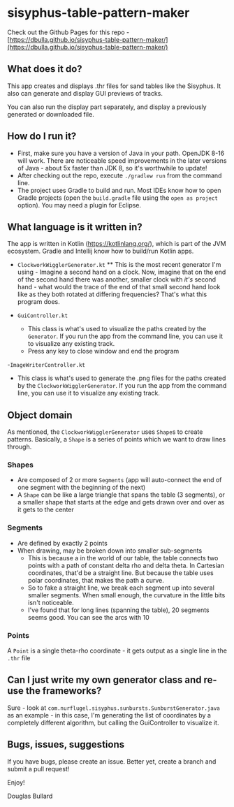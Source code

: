 # sisyphus-table-pattern-maker

Check out the Github Pages for this repo - [https://dbulla.github.io/sisyphus-table-pattern-maker/](https://dbulla.github.io/sisyphus-table-pattern-maker/)

## What does it do?

This app creates and displays .thr files for sand tables like the Sisyphus. It also can generate and display GUI
previews of tracks.

You can also run the display part separately, and display a previously generated or downloaded file.

## How do I run it?

* First, make sure you have a version of Java in your path. OpenJDK 8-16 will work. There are noticeable speed
  improvements in the later versions of Java - about 5x faster than JDK 8, so it's worthwhile to update!
* After checking out the repo, execute `./gradlew run` from the command line.
* The project uses Gradle to build and run. Most IDEs know how to open Gradle projects (open the `build.gradle` file
  using the `open as project` option). You may need a plugin for Eclipse.

## What language is it written in?

The app is written in Kotlin (https://kotlinlang.org/), which is part of the JVM ecosystem. Gradle and Intellij know how
to build/run Kotlin apps.

- `ClockworkWigglerGenerator.kt`
  ** This is the most recent generator I'm using - Imagine a second hand on a clock. Now, imagine that on the end of the
  second hand there was another, smaller clock with _it's_ second hand - what would the trace of the end of that small
  second hand look like as they both rotated at differing frequencies? That's what this program does.

- `GuiController.kt`
    - This class is what's used to visualize the paths created by the `Generator`. If you run the app from the command
      line, you can use it to visualize any existing track.
    - Press any key to close window and end the program

-`ImageWriterController.kt`

- This class is what's used to generate the .png files for the paths created by the `ClockworkWigglerGenerator`. If you
  run the app from the command line, you can use it to visualize any existing track.

## Object domain

As mentioned, the `ClockworkWigglerGenerator` uses `Shape`s to create patterns. Basically, a `Shape` is a series of
points which we want to draw lines through.

### Shapes

- Are composed of 2 or more `Segments` (app will auto-connect the end of one segment with the beginning of the next)
- A `Shape` can be like a large triangle that spans the table (3 segments), or a smaller shape that starts at the edge
  and gets drawn over and over as it gets to the center

### Segments

- Are defined by exactly 2 points
- When drawing, may be broken down into smaller sub-segments
    - This is because a in the world of our table, the table connects two points with a path of constant delta rho and
      delta theta. In Cartesian coordinates, that'd be a straight line. But because the table uses polar coordinates,
      that makes the path a curve.
    - So to fake a straight line, we break each segment up into several smaller segments. When small enough, the
      curvature in the little bits isn't noticeable.
   - I've found that for long lines (spanning the table), 20 segments seems good.  You can see the arcs with 10
   
### Points
A `Point` is a single theta-rho coordinate - it gets output as a single line in the `.thr` file

## Can I just write my own generator class and re-use the frameworks?
Sure - look at `com.nurflugel.sisyphus.sunbursts.SunburstGenerator.java` as an example - in this case, I'm generating the list of coordinates by a completely different
algorithm, but calling the GuiController to visualize it.

## Bugs, issues, suggestions
If you have bugs, please create an issue.  Better yet, create a branch and submit a pull request!


Enjoy!  


Douglas Bullard
